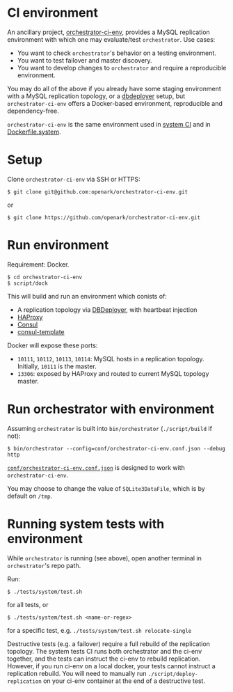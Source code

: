 # CI environment

An ancillary project, [orchestrator-ci-env](https://github.com/openark/orchestrator-ci-env), provides a MySQL replication environment with which one may evaluate/test `orchestrator`. Use cases:

- You want to check `orchestrator`'s behavior on a testing environment.
- You want to test failover and master discovery.
- You want to develop changes to `orchestrator` and require a reproducible environment.

You may do all of the above if you already have some staging environment with a MySQL replication topology, or a [dbdeployer](https://www.dbdeployer.com/) setup, but `orchestrator-ci-env` offers a Docker-based environment, reproducible and dependency-free.

`orchestrator-ci-env` is the same environment used in [system CI](ci.md#system) and in [Dockerfile.system](docker.md#run-full-ci-environment).


# Setup

Clone `orchestrator-ci-env` via SSH or HTTPS:
```shell
$ git clone git@github.com:openark/orchestrator-ci-env.git
```
or
```shell
$ git clone https://github.com/openark/orchestrator-ci-env.git
```

# Run environment

Requirement: Docker.

```shell
$ cd orchestrator-ci-env
$ script/dock
```

This will build and run an environment which conists of:

- A replication topology via [DBDeployer](https://www.dbdeployer.com/), with heartbeat injection
- [HAProxy](http://www.haproxy.org/)
- [Consul](https://www.consul.io/)
- [consul-template](https://github.com/hashicorp/consul-template)

Docker will expose these ports:

- `10111`, `10112`, `10113`, `10114`: MySQL hosts in a replication topology. Initially, `10111` is the master.
- `13306`: exposed by HAProxy and routed to current MySQL topology master.

# Run orchestrator with environment

Assuming `orchestrator` is built into `bin/orchestrator` (`./script/build` if not):
```shell
$ bin/orchestrator --config=conf/orchestrator-ci-env.conf.json --debug http
```

[`conf/orchestrator-ci-env.conf.json`](https://github.com/openark/orchestrator/blob/master/conf/orchestrator-ci-env.conf.json) is designed to work with `orchestrator-ci-env`.

You may choose to change the value of `SQLite3DataFile`, which is by default on `/tmp`.

# Running system tests with environment

While `orchestrator` is running (see above), open another terminal in `orchestrator`'s repo path.

Run:
```shell
$ ./tests/system/test.sh
```
for all tests, or
```shell
$ ./tests/system/test.sh <name-or-regex>
```
for a specific test, e.g. `./tests/system/test.sh relocate-single`

Destructive tests (e.g. a failover) require a full rebuild of the replication topology. The system tests CI runs both orchestrator and the ci-env together, and the tests can instruct the ci-env to rebuild replication. However, if you run ci-env on a local docker, your tests cannot instruct a replication rebuild. You will need to manually run `./script/deploy-replication` on your ci-env container at the end of a destructive test.
